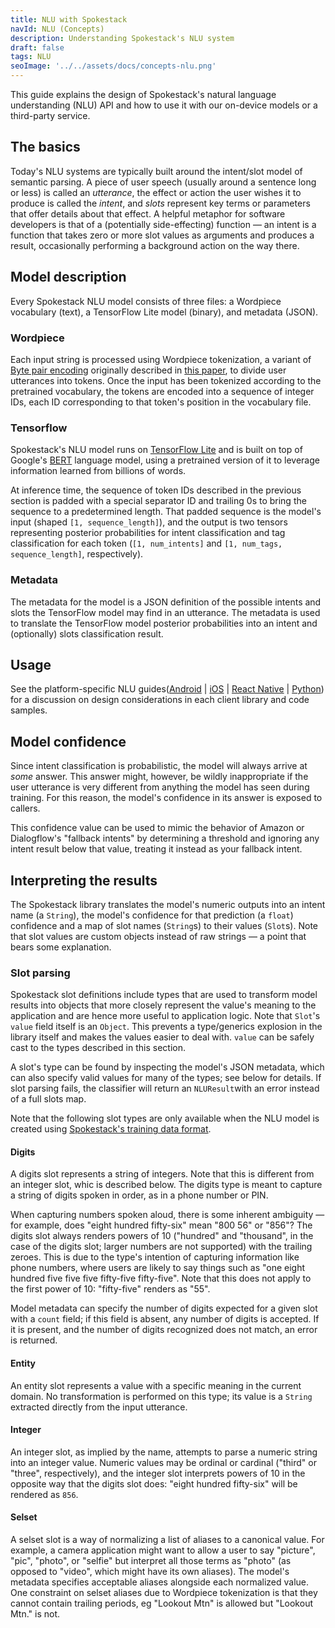 ```yaml
---
title: NLU with Spokestack
navId: NLU (Concepts)
description: Understanding Spokestack's NLU system
draft: false
tags: NLU
seoImage: '../../assets/docs/concepts-nlu.png'
---
```


This guide explains the design of Spokestack's natural language understanding (NLU) API and how to use it with our on-device models or a third-party service.

## The basics

Today's NLU systems are typically built around the intent/slot model of semantic parsing. A piece of user speech (usually around a sentence long or less) is called an _utterance_, the effect or action the user wishes it to produce is called the _intent_, and _slots_ represent key terms or parameters that offer details about that effect. A helpful metaphor for software developers is that of a (potentially side-effecting) function — an intent is a function that takes zero or more slot values as arguments and produces a result, occasionally performing a background action on the way there.

## Model description

Every Spokestack NLU model consists of three files: a Wordpiece vocabulary (text), a TensorFlow Lite model (binary), and metadata (JSON).

### Wordpiece

Each input string is processed using Wordpiece tokenization, a variant of [Byte pair encoding](https://en.wikipedia.org/wiki/Byte_pair_encoding) originally described in [this paper](https://static.googleusercontent.com/media/research.google.com/ja//pubs/archive/37842.pdf), to divide user utterances into tokens. Once the input has been tokenized according to the pretrained vocabulary, the tokens are encoded into a sequence of integer IDs, each ID corresponding to that token's position in the vocabulary file.

### Tensorflow

Spokestack's NLU model runs on [TensorFlow Lite](https://www.tensorflow.org/lite) and is built on top of Google's [BERT](<https://en.wikipedia.org/wiki/BERT_(language_model)>) language model, using a pretrained version of it to leverage information learned from billions of words.

At inference time, the sequence of token IDs described in the previous section is padded with a special separator ID and trailing 0s to bring the sequence to a predetermined length. That padded sequence is the model's input (shaped `[1, sequence_length]`), and the output is two tensors representing posterior probabilities for intent classification and tag classification for each token (`[1, num_intents]` and `[1, num_tags, sequence_length]`, respectively).

### Metadata

The metadata for the model is a JSON definition of the possible intents and slots the TensorFlow model may find in an utterance. The metadata is used to translate the TensorFlow model posterior probabilities into an intent and (optionally) slots classification result.

## Usage

See the platform-specific NLU guides([Android](/docs/android/nlu) | [iOS](/docs/ios/nlu) | [React Native](/docs/react-native/nlu) | [Python](/docs/python/nlu)) for a discussion on design considerations in each client library and code samples.

## Model confidence

Since intent classification is probabilistic, the model will always arrive at _some_ answer. This answer might, however, be wildly inappropriate if the user utterance is very different from anything the model has seen during training. For this reason, the model's confidence in its answer is exposed to callers.

This confidence value can be used to mimic the behavior of Amazon or Dialogflow's "fallback intents" by determining a threshold and ignoring any intent result below that value, treating it instead as your fallback intent.

## Interpreting the results

The Spokestack library translates the model's numeric outputs into an intent name (a `String`), the model's confidence for that prediction (a `float`) confidence and a map of slot names (`String`s) to their values (`Slot`s). Note that slot values are custom objects instead of raw strings — a point that bears some explanation.

### Slot parsing

Spokestack slot definitions include types that are used to transform model results into objects that more closely represent the value's meaning to the application and are hence more useful to application logic. Note that `Slot`'s `value` field itself is an `Object`. This prevents a type/generics explosion in the library itself and makes the values easier to deal with. `value` can be safely cast to the types described in this section.

A slot's type can be found by inspecting the model's JSON metadata, which can also specify valid values for many of the types; see below for details. If slot parsing fails, the classifier will return an `NLUResult`with an error instead of a full slots map.

Note that the following slot types are only available when the NLU model is created using [Spokestack's training data format](/docs/machine-learning/nlu-training-data).

#### Digits

A digits slot represents a string of integers. Note that this is different from an integer slot, whic is described below. The digits type is meant to capture a string of digits spoken in order, as in a phone number or PIN.

When capturing numbers spoken aloud, there is some inherent ambiguity — for example, does "eight hundred fifty-six" mean "800 56" or "856"? The digits slot always renders powers of 10 ("hundred" and "thousand", in the case of the digits slot; larger numbers are not supported) with the trailing zeroes. This is due to the type's intention of capturing information like phone numbers, where users are likely to say things such as "one eight hundred five five five fifty-five fifty-five". Note that this does not apply to the first power of 10: "fifty-five" renders as "55".

Model metadata can specify the number of digits expected for a given slot with a `count` field; if this field is absent, any number of digits is accepted. If it is present, and the number of digits recognized does not match, an error is returned.

#### Entity

An entity slot represents a value with a specific meaning in the current domain. No transformation is performed on this type; its value is a `String` extracted directly from the input utterance.

#### Integer

An integer slot, as implied by the name, attempts to parse a numeric string into an integer value. Numeric values may be ordinal or cardinal ("third" or "three", respectively), and the integer slot interprets powers of 10 in the opposite way that the digits slot does: "eight hundred fifty-six" will be rendered as `856`.

#### Selset

A selset slot is a way of normalizing a list of aliases to a canonical value. For example, a camera application might want to allow a user to say "picture", "pic", "photo", or "selfie" but interpret all those terms as "photo" (as opposed to "video", which might have its own aliases). The model's metadata specifies acceptable aliases alongside each normalized value. One constraint on selset aliases due to Wordpiece tokenization is that they cannot contain trailing periods, eg "Lookout Mtn" is allowed but "Lookout Mtn." is not.
